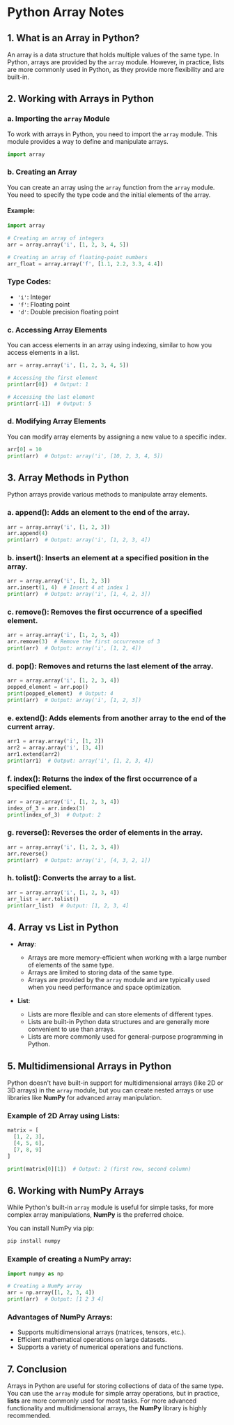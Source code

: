 
# Python Array Notes

## 1. What is an Array in Python?

An array is a data structure that holds multiple values of the same type. In Python, arrays are provided by the `array` module. However, in practice, lists are more commonly used in Python, as they provide more flexibility and are built-in.

## 2. Working with Arrays in Python

### a. **Importing the `array` Module**

To work with arrays in Python, you need to import the `array` module. This module provides a way to define and manipulate arrays.

```python
import array
```

### b. **Creating an Array**

You can create an array using the `array` function from the `array` module. You need to specify the type code and the initial elements of the array.

#### Example:

```python
import array

# Creating an array of integers
arr = array.array('i', [1, 2, 3, 4, 5])

# Creating an array of floating-point numbers
arr_float = array.array('f', [1.1, 2.2, 3.3, 4.4])
```

### Type Codes:
- `'i'`: Integer
- `'f'`: Floating point
- `'d'`: Double precision floating point

### c. **Accessing Array Elements**

You can access elements in an array using indexing, similar to how you access elements in a list.

```python
arr = array.array('i', [1, 2, 3, 4, 5])

# Accessing the first element
print(arr[0])  # Output: 1

# Accessing the last element
print(arr[-1])  # Output: 5
```

### d. **Modifying Array Elements**

You can modify array elements by assigning a new value to a specific index.

```python
arr[0] = 10
print(arr)  # Output: array('i', [10, 2, 3, 4, 5])
```

## 3. Array Methods in Python

Python arrays provide various methods to manipulate array elements.

### a. **append()**: Adds an element to the end of the array.

```python
arr = array.array('i', [1, 2, 3])
arr.append(4)
print(arr)  # Output: array('i', [1, 2, 3, 4])
```

### b. **insert()**: Inserts an element at a specified position in the array.

```python
arr = array.array('i', [1, 2, 3])
arr.insert(1, 4)  # Insert 4 at index 1
print(arr)  # Output: array('i', [1, 4, 2, 3])
```

### c. **remove()**: Removes the first occurrence of a specified element.

```python
arr = array.array('i', [1, 2, 3, 4])
arr.remove(3)  # Remove the first occurrence of 3
print(arr)  # Output: array('i', [1, 2, 4])
```

### d. **pop()**: Removes and returns the last element of the array.

```python
arr = array.array('i', [1, 2, 3, 4])
popped_element = arr.pop()
print(popped_element)  # Output: 4
print(arr)  # Output: array('i', [1, 2, 3])
```

### e. **extend()**: Adds elements from another array to the end of the current array.

```python
arr1 = array.array('i', [1, 2])
arr2 = array.array('i', [3, 4])
arr1.extend(arr2)
print(arr1)  # Output: array('i', [1, 2, 3, 4])
```

### f. **index()**: Returns the index of the first occurrence of a specified element.

```python
arr = array.array('i', [1, 2, 3, 4])
index_of_3 = arr.index(3)
print(index_of_3)  # Output: 2
```

### g. **reverse()**: Reverses the order of elements in the array.

```python
arr = array.array('i', [1, 2, 3, 4])
arr.reverse()
print(arr)  # Output: array('i', [4, 3, 2, 1])
```

### h. **tolist()**: Converts the array to a list.

```python
arr = array.array('i', [1, 2, 3, 4])
arr_list = arr.tolist()
print(arr_list)  # Output: [1, 2, 3, 4]
```

## 4. Array vs List in Python

- **Array**:
  - Arrays are more memory-efficient when working with a large number of elements of the same type.
  - Arrays are limited to storing data of the same type.
  - Arrays are provided by the `array` module and are typically used when you need performance and space optimization.

- **List**:
  - Lists are more flexible and can store elements of different types.
  - Lists are built-in Python data structures and are generally more convenient to use than arrays.
  - Lists are more commonly used for general-purpose programming in Python.

## 5. Multidimensional Arrays in Python

Python doesn't have built-in support for multidimensional arrays (like 2D or 3D arrays) in the `array` module, but you can create nested arrays or use libraries like **NumPy** for advanced array manipulation.

### Example of 2D Array using Lists:

```python
matrix = [
  [1, 2, 3],
  [4, 5, 6],
  [7, 8, 9]
]

print(matrix[0][1])  # Output: 2 (first row, second column)
```

## 6. Working with NumPy Arrays

While Python's built-in `array` module is useful for simple tasks, for more complex array manipulations, **NumPy** is the preferred choice.

You can install NumPy via pip:

```bash
pip install numpy
```

### Example of creating a NumPy array:

```python
import numpy as np

# Creating a NumPy array
arr = np.array([1, 2, 3, 4])
print(arr)  # Output: [1 2 3 4]
```

### Advantages of NumPy Arrays:
- Supports multidimensional arrays (matrices, tensors, etc.).
- Efficient mathematical operations on large datasets.
- Supports a variety of numerical operations and functions.

## 7. Conclusion

Arrays in Python are useful for storing collections of data of the same type. You can use the `array` module for simple array operations, but in practice, **lists** are more commonly used for most tasks. For more advanced functionality and multidimensional arrays, the **NumPy** library is highly recommended.
